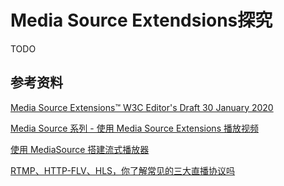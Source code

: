 # Media Source Extendsions探究

[tag]:MSE|video|js
[create]:2020-08-11

TODO

## 参考资料

[Media Source Extensions™ W3C Editor's Draft 30 January 2020](https://w3c.github.io/media-source/)

[Media Source 系列 - 使用 Media Source Extensions 播放视频](https://juejin.im/entry/6844903566394523656)

[使用 MediaSource 搭建流式播放器](https://zhuanlan.zhihu.com/p/26374202)

[RTMP、HTTP-FLV、HLS，你了解常见的三大直播协议吗](https://zhuanlan.zhihu.com/p/48100533)
